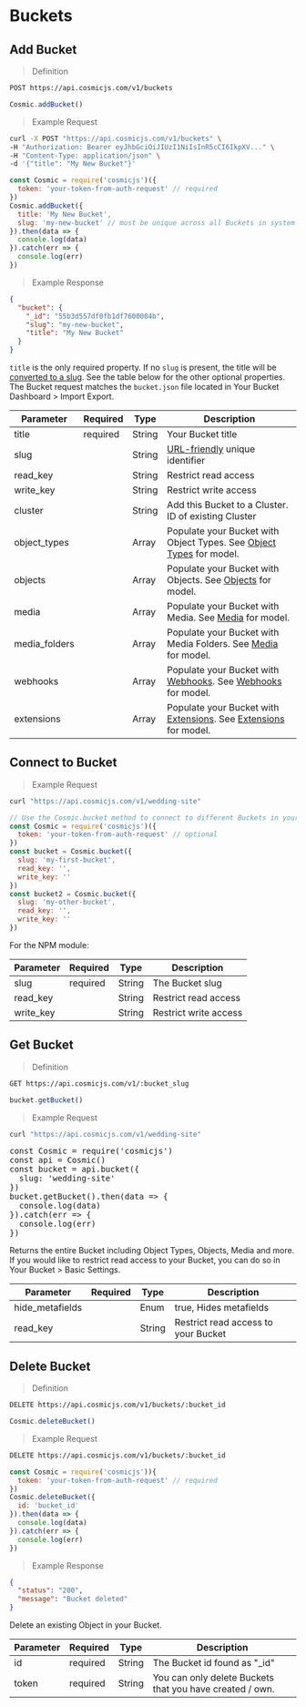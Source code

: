 # Buckets


## Add Bucket


> Definition

```bash
POST https://api.cosmicjs.com/v1/buckets
```

```javascript
Cosmic.addBucket()
```

> Example Request

```bash
curl -X POST "https://api.cosmicjs.com/v1/buckets" \
-H "Authorization: Bearer eyJhbGciOiJIUzI1NiIsInR5cCI6IkpXV..." \
-H "Content-Type: application/json" \
-d '{"title": "My New Bucket"}'
```

```javascript
const Cosmic = require('cosmicjs')({
  token: 'your-token-from-auth-request' // required
})
Cosmic.addBucket({
  title: 'My New Bucket',
  slug: 'my-new-bucket' // must be unique across all Buckets in system
}).then(data => {
  console.log(data)
}).catch(err => {
  console.log(err)
})
```

> Example Response

```json
{
  "bucket": {
    "_id": "55b3d557df0fb1df7600004b",
    "slug": "my-new-bucket",
    "title": "My New Bucket"
  }
}
```

`title` is the only required property.  If no `slug` is present, the title will be <a href="https://www.npmjs.com/package/url-slug" target="_blank">converted to a slug</a>.  See the table below for the other optional properties.  The Bucket request matches the `bucket.json` file located in Your Bucket Dashboard > Import Export.

Parameter | Required | Type | Description
--------- | ------- | ----------- | -----------
title | required | String | Your Bucket title
slug |  | String | <a href="https://www.npmjs.com/package/url-slug" target="_blank">URL-friendly</a> unique identifier
read_key |  | String | Restrict read access
write_key |  | String | Restrict write access
cluster |  | String | Add this Bucket to a Cluster.  ID of existing Cluster
object_types |  | Array | Populate your Bucket with Object Types.  See <a href="#object-types">Object Types</a> for model.
objects |  | Array | Populate your Bucket with Objects. See <a href="#objects">Objects</a> for model.
media |  | Array | Populate your Bucket with Media. See <a href="#media">Media</a> for model.
media_folders |  | Array | Populate your Bucket with Media Folders. See <a href="#media">Media</a> for model.
webhooks |  | Array | Populate your Bucket with <a href="https://cosmicjs.com/docs/webhooks" target="_blank">Webhooks</a>. See <a href="#webhooks">Webhooks</a> for model.
extensions |  | Array | Populate your Bucket with <a href="https://cosmicjs.com/docs/extensions" target="_blank">Extensions</a>. See <a href="#extensions">Extensions</a> for model.

## Connect to Bucket

> Example Request

```bash
curl "https://api.cosmicjs.com/v1/wedding-site"
```

```javascript
// Use the Cosmic.bucket method to connect to different Buckets in your account.
const Cosmic = require('cosmicjs')({
  token: 'your-token-from-auth-request' // optional
})
const bucket = Cosmic.bucket({
  slug: 'my-first-bucket',
  read_key: '',
  write_key: ''
})
const bucket2 = Cosmic.bucket({
  slug: 'my-other-bucket',
  read_key: '',
  write_key: ''
})
```

For the NPM module:

Parameter | Required | Type | Description
--------- | ------- | ----------- | -----------
slug | required | String | The Bucket slug
read_key |  | String | Restrict read access
write_key |  | String | Restrict write access

## Get Bucket

> Definition

```bash
GET https://api.cosmicjs.com/v1/:bucket_slug
```

```javascript
bucket.getBucket()
```

> Example Request

```bash
curl "https://api.cosmicjs.com/v1/wedding-site"
```

<script src="https://embed.runkit.com" data-element-id="runkit-get-bucket"></script>
<pre class="runkit" id="runkit-get-bucket">
const Cosmic = require('cosmicjs')
const api = Cosmic()
const bucket = api.bucket({
  slug: 'wedding-site'
})
bucket.getBucket().then(data => {
  console.log(data)
}).catch(err => {
  console.log(err)
})
</pre>


Returns the entire Bucket including Object Types, Objects, Media and more.  If you would like to restrict read access to your Bucket, you can do so in Your Bucket > Basic Settings.

Parameter | Required | Type | Description
--------- | ------- | ----------- | -----------
hide_metafields |  | Enum | true, Hides metafields
read_key |  | String | Restrict read access to your Bucket



## Delete Bucket

> Definition

```bash
DELETE https://api.cosmicjs.com/v1/buckets/:bucket_id
```

```javascript
Cosmic.deleteBucket()
```

> Example Request

```bash
DELETE https://api.cosmicjs.com/v1/buckets/:bucket_id
```

```javascript
const Cosmic = require('cosmicjs')){
  token: 'your-token-from-auth-request' // required
})
Cosmic.deleteBucket({
  id: 'bucket_id'
}).then(data => {
  console.log(data)
}).catch(err => {
  console.log(err)
})
```

> Example Response

```json
{
  "status": "200",
  "message": "Bucket deleted"
}
```


Delete an existing Object in your Bucket.

Parameter | Required | Type | Description
--------- | ------- | ----------- | -----------
id | required | String | The Bucket id found as "_id"
token | required | String | You can only delete Buckets that you have created / own.